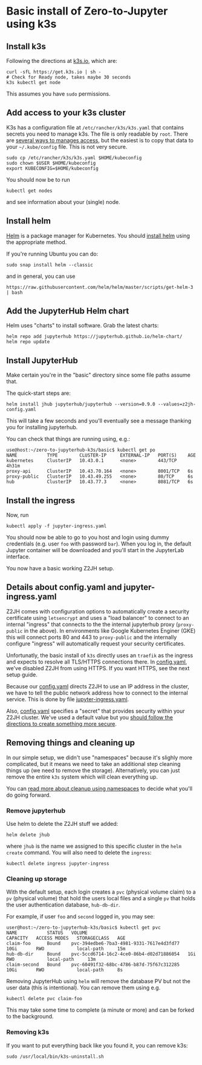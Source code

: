 # Basic install of Zero-to-Jupyter using k3s

## Install k3s

Following the directions at [k3s.io](k3s.io), which are:
```
curl -sfL https://get.k3s.io | sh -
# Check for Ready node, takes maybe 30 seconds
k3s kubectl get node
```
This assumes you have `sudo` permissions.

## Add access to your k3s cluster

K3s has a configuration file at `/etc/rancher/k3s/k3s.yaml` that contains secrets you need to manage k3s. The file is only readable by `root`. There are [several ways to manages access](https://rancher.com/docs/k3s/latest/en/cluster-access/), but the easiest is to copy that data to your `~/.kube/config` file. This is not very secure.

```
sudo cp /etc/rancher/k3s/k3s.yaml $HOME/kubeconfig
sudo chown $USER $HOME/kubeconfig
export KUBECONFIG=$HOME/kubeconfig
```

You should now be to run
```
kubectl get nodes
```
and see information about your (single) node.

## Install helm

[Helm](helm.sh) is a package manager for Kubernetes. You should [install helm](https://helm.sh/docs/intro/install/) using the appropriate method.

If you're running Ubuntu you can do:
```
sudo snap install helm --classic
```
and in general, you can use
```
https://raw.githubusercontent.com/helm/helm/master/scripts/get-helm-3 | bash
```

## Add the JupyterHub Helm chart

Helm uses "charts" to install software. Grab the latest charts:
```
helm repo add jupyterhub https://jupyterhub.github.io/helm-chart/
helm repo update
```

## Install JupyterHub

Make certain you're in the "basic" directory since some file paths assume that.

The quick-start steps are:
```
helm install jhub jupyterhub/jupyterhub --version=0.9.0 --values=z2jh-config.yaml
```
This will take a few seconds and you'll eventually see a message thanking you for installing jupyterhub.

You can check that things are running using, e.g.:
```
use@host:~/zero-to-jupyterhub-k3s/basic$ kubectl get po
NAME           TYPE        CLUSTER-IP     EXTERNAL-IP   PORT(S)    AGE
kubernetes     ClusterIP   10.43.0.1      <none>        443/TCP    4h31m
proxy-api      ClusterIP   10.43.70.164   <none>        8001/TCP   6s
proxy-public   ClusterIP   10.43.49.255   <none>        80/TCP     6s
hub            ClusterIP   10.43.77.3     <none>        8081/TCP   6s
```

## Install the ingress

Now, run
```
kubectl apply -f jupyter-ingress.yaml
```
You should now be able to go to you host and login using dummy credentials (e.g. user `foo` with password `bar`). When you log in, the default Jupyter container will be downloaded and you'll start in the JupyterLab interface.

You now have a basic working Z2JH setup.

## Details about config.yaml and jupyter-ingress.yaml

Z2JH comes with configuration options to automatically create a security certificate using `letsencrypt` and uses a "load balancer" to connect to an internal "ingress" that connects to the the internal jupyterhub proxy (`proxy-public` in the above). In environments like Google Kubernetes Enginer (GKE) this will connect ports 80 and 443 to `proxy-public` and the internally configure "ingress" will automatically request your security certificates.

Unfortunatly, the basic install of `k3s` directly uses an `traefik` as the ingress and expects to resolve all TLS/HTTPS connections there. In [config.yaml](config.yaml), we've disabled Z2JH from using HTTPS. If you want HTTPS, see the next setup guide.

Because our [config.yaml](config.yaml) directs Z2JH to use an IP address in the cluster, we have to tell the public network address how to connect to the internal service. This is done by file [jupyter-ingress.yaml](jupyter-ingress.yaml).

Also, [config.yaml](config.yaml) specifies a "secret" that provides security within your Z2JH cluster. We've used a default value but you [should follow the directions to create something more secure](https://zero-to-jupyterhub.readthedocs.io/en/latest/setup-jupyterhub/setup-jupyterhub.html).

## Removing things and cleaning up

In our simple setup, we didn't use "namespaces" because it's slighly more complicated, but it means we need to take an additional step cleaning things up (we need to remove the storage). Alternatively, you can just remove the entire `k3s` system which will clean everything up.

You can [read more about cleanup using namespaces](https://zero-to-jupyterhub.readthedocs.io/en/latest/setup-jupyterhub/turn-off.html) to decide what you'll do going forward.

### Remove jupyterhub

Use helm to delete the Z2JH stuff we added:
```
helm delete jhub
```
where `jhub` is the name we assigned to this specific cluster in the `helm create` command. You will also need to delete the `ingress`:
```
kubectl delete ingress jupyter-ingress
```

### Cleaning up storage

With the default setup, each login creates a `pvc` (physical volume claim) to a `pv` (physical volume) that hold the users local files and a single `pv` that holds the user authentication database, `hub-db-dir`.

For example, if user `foo` and `second` logged in, you may see:
```
user@host:~/zero-to-jupyterhub-k3s/basic$ kubectl get pvc
NAME           STATUS   VOLUME                                     CAPACITY   ACCESS MODES   STORAGECLASS   AGE
claim-foo      Bound    pvc-394edbe6-7ba3-4981-9331-7617e4d3fd77   10Gi       RWO            local-path     15m
hub-db-dir     Bound    pvc-5ccd6714-16c2-4ce0-86b4-d02d71886054   1Gi        RWO            local-path     13m
claim-second   Bound    pvc-60491f32-68bc-4786-b87d-75f67c312285   10Gi       RWO            local-path     8s
```
Removing JupyterHub using `helm` will remove the database PV but not the user data (this is intentional). You can remove them using e.g.
```
kubectl delete pvc claim-foo
```
This may take some time to complete (a minute or more) and can be forked to the background.

### Removing k3s

If you want to put everything back like you found it, you can remove k3s:
```
sudo /usr/local/bin/k3s-uninstall.sh 
```